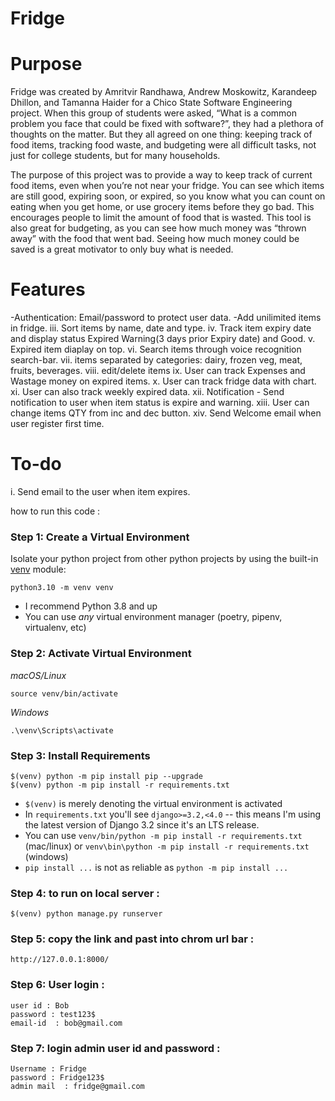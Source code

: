 # Fridge

# Purpose
Fridge was created by Amritvir Randhawa, Andrew Moskowitz, Karandeep Dhillon, and Tamanna Haider for a Chico State Software Engineering project. When this group of students were asked, “What is a common problem you face that could be fixed with software?”, they had a plethora of thoughts on the matter. But they all agreed on one thing: keeping track of food items, tracking food waste, and budgeting were all difficult tasks, not just for college students, but for many households.

The purpose of this project was to provide a way to keep track of current food items, even when you’re not near your fridge. You can see which items are still good, expiring soon, or expired, so you know what you can count on eating when you get home, or use grocery items before they go bad. This encourages people to limit the amount of food that is wasted. This tool is also great for budgeting, as you can see how much money was “thrown away” with the food that went bad. Seeing how much money could be saved is a great motivator to only buy what is needed.

# Features
-Authentication: Email/password to protect user data. 
-Add unilimited items in fridge. 
iii. Sort items by name, date and type.
iv. Track item expiry date and display status Expired Warning(3 days prior Expiry date) and Good. 
v. Expired item diaplay on top. 
vi. Search items through voice recognition search-bar.
vii. items separated by categories: dairy, frozen veg, meat, fruits, beverages.
viii. edit/delete items 
ix. User can track Expenses and Wastage money on expired items. 
x. User can track fridge data with chart.
xi. User can also track weekly expired data.
xii. Notification - Send notification to user when item status is expire and warning. 
xiii. User can change items QTY from inc and dec button. 
xiv.  Send Welcome email when user register first time. 

# To-do
i. Send email to the user when item expires. 

how to run this code  :
### Step 1: Create a Virtual Environment

Isolate your python project from other python projects by using the built-in [venv](https://docs.python.org/dev/library/venv.html) module:

```
python3.10 -m venv venv
```

- I recommend Python 3.8 and up
- You can use _any_ virtual environment manager (poetry, pipenv, virtualenv, etc)

### Step 2: Activate Virtual Environment

_macOS/Linux_

```
source venv/bin/activate
```

_Windows_

```
.\venv\Scripts\activate
```

### Step 3: Install Requirements

```
$(venv) python -m pip install pip --upgrade
$(venv) python -m pip install -r requirements.txt
```

- `$(venv)` is merely denoting the virtual environment is activated
- In `requirements.txt` you'll see `django>=3.2,<4.0` -- this means I'm using the latest version of Django 3.2 since it's an LTS release.
- You can use `venv/bin/python -m pip install -r requirements.txt` (mac/linux) or `venv\bin\python -m pip install -r requirements.txt` (windows)
- `pip install ...` is not as reliable as `python -m pip install ...`

### Step 4: to run on local server :
```
$(venv) python manage.py runserver
```

### Step 5: copy the link and past into chrom url bar :
```
http://127.0.0.1:8000/
```

### Step 6: User login :

```
user id : Bob
password : test123$
email-id  : bob@gmail.com

```

### Step 7: login admin user id and password :

```
Username : Fridge
password : Fridge123$
admin mail  : fridge@gmail.com

```
